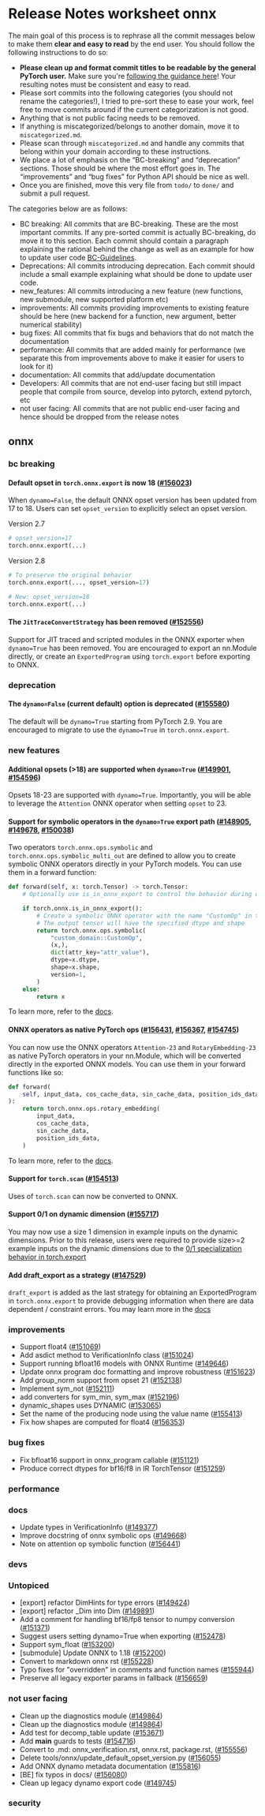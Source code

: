 
# Release Notes worksheet onnx

The main goal of this process is to rephrase all the commit messages below to make them **clear and easy to read** by the end user. You should follow the following instructions to do so:

* **Please clean up and format commit titles to be readable by the general PyTorch user.** Make sure you're [following the guidance here](https://docs.google.com/document/d/14OmgGBr1w6gl1VO47GGGdwrIaUNr92DFhQbY_NEk8mQ/edit)! Your resulting notes must be consistent and easy to read.
* Please sort commits into the following categories (you should not rename the categories!), I tried to pre-sort these to ease your work, feel free to move commits around if the current categorization is not good.
* Anything that is not public facing needs to be removed.
* If anything is miscategorized/belongs to another domain, move it to `miscategorized.md`.
* Please scan through `miscategorized.md` and handle any commits that belong within your domain according to these instructions.
* We place a lot of emphasis on the “BC-breaking” and “deprecation” sections. Those should be where the most effort goes in. The “improvements” and “bug fixes” for Python API should be nice as well.
* Once you are finished, move this very file from `todo/` to `done/` and submit a pull request.

The categories below are as follows:

* BC breaking: All commits that are BC-breaking. These are the most important commits. If any pre-sorted commit is actually BC-breaking, do move it to this section. Each commit should contain a paragraph explaining the rational behind the change as well as an example for how to update user code [BC-Guidelines](https://docs.google.com/document/d/14OmgGBr1w6gl1VO47GGGdwrIaUNr92DFhQbY_NEk8mQ/edit#heading=h.a9htwgvvec1m).
* Deprecations: All commits introducing deprecation. Each commit should include a small example explaining what should be done to update user code.
* new_features: All commits introducing a new feature (new functions, new submodule, new supported platform etc)
* improvements: All commits providing improvements to existing feature should be here (new backend for a function, new argument, better numerical stability)
* bug fixes: All commits that fix bugs and behaviors that do not match the documentation
* performance: All commits that are added mainly for performance (we separate this from improvements above to make it easier for users to look for it)
* documentation: All commits that add/update documentation
* Developers: All commits that are not end-user facing but still impact people that compile from source, develop into pytorch, extend pytorch, etc
* not user facing: All commits that are not public end-user facing and hence should be dropped from the release notes

## onnx
### bc breaking

#### Default opset in `torch.onnx.export` is now 18 ([#156023](https://github.com/pytorch/pytorch/pull/156023))

When `dynamo=False`, the default ONNX opset version has been updated from 17 to 18. Users can set `opset_version` to explicitly select an opset version.

Version 2.7

```py
# opset_version=17
torch.onnx.export(...)
```

Version 2.8

```py
# To preserve the original behavior
torch.onnx.export(..., opset_version=17)

# New: opset_version=18
torch.onnx.export(...)
```

#### The `JitTraceConvertStrategy` has been removed ([#152556](https://github.com/pytorch/pytorch/pull/152556))

Support for JIT traced and scripted modules in the ONNX exporter when `dynamo=True` has been removed. You are encouraged to export an nn.Module directly, or create an `ExportedProgram` using `torch.export` before exporting to ONNX.

### deprecation

#### The `dynamo=False` (current default) option is deprecated ([#155580](https://github.com/pytorch/pytorch/pull/155580))

The default will be `dynamo=True` starting from PyTorch 2.9. You are encouraged to migrate to use the `dynamo=True` in `torch.onnx.export`.

### new features

#### Additional opsets (>18) are supported when `dynamo=True` ([#149901](https://github.com/pytorch/pytorch/pull/149901), [#154596](https://github.com/pytorch/pytorch/pull/154596))

Opsets 18-23 are supported with `dynamo=True`. Importantly, you will be able to leverage the `Attention` ONNX operator when setting `opset` to 23.

#### Support for symbolic operators in the `dynamo=True` export path ([#148905](https://github.com/pytorch/pytorch/pull/148905), [#149678](https://github.com/pytorch/pytorch/pull/149678), [#150038](https://github.com/pytorch/pytorch/pull/150038))

Two operators `torch.onnx.ops.symbolic` and `torch.onnx.ops.symbolic_multi_out` are defined to allow you to create symbolic ONNX operators directly in your PyTorch models. You can use them in a forward function:

```py
def forward(self, x: torch.Tensor) -> torch.Tensor:
    # Optionally use is_in_onnx_export to control the behavior during onnx export

    if torch.onnx.is_in_onnx_export():
        # Create a symbolic ONNX operator with the name "CustomOp" in the "custom_domain" domain.
        # The output tensor will have the specified dtype and shape
        return torch.onnx.ops.symbolic(
            "custom_domain::CustomOp",
            (x,),
            dict(attr_key="attr_value"),
            dtype=x.dtype,
            shape=x.shape,
            version=1,
        )
    else:
        return x
```

To learn more, refer to the [docs](https://docs.pytorch.org/docs/main/onnx_ops.html#symbolic-operators).

#### ONNX operators as native PyTorch ops ([#156431](https://github.com/pytorch/pytorch/pull/156431), [#156367](https://github.com/pytorch/pytorch/pull/156367), [#154745](https://github.com/pytorch/pytorch/pull/154745))

You can now use the ONNX operators `Attention-23` and `RotaryEmbedding-23` as native PyTorch operators in your nn.Module, which will be converted directly in the exported ONNX models. You can use them in your forward functions like so:

```py
def forward(
    self, input_data, cos_cache_data, sin_cache_data, position_ids_data
):
    return torch.onnx.ops.rotary_embedding(
        input_data,
        cos_cache_data,
        sin_cache_data,
        position_ids_data,
    )
```

To learn more, refer to the [docs](https://docs.pytorch.org/docs/main/onnx_ops.html#onnx-operators).

#### Support for `torch.scan` ([#154513](https://github.com/pytorch/pytorch/pull/154513))

Uses of `torch.scan` can now be converted to ONNX.

#### Support 0/1 on dynamic dimension ([#155717](https://github.com/pytorch/pytorch/pull/155717))

You may now use a size 1 dimension in example inputs on the dynamic dimensions. Prior to this release, users were required to provide size>=2 example inputs on the dynamic dimensions due to the [0/1 specialization behavior in torch.export](https://docs.google.com/document/d/16VPOa3d-Liikf48teAOmxLc92rgvJdfosIy-yoT38Io)

#### Add draft_export as a strategy ([#147529](https://github.com/pytorch/pytorch/pull/147529))

`draft_export` is added as the last strategy for obtaining an ExportedProgram in `torch.onnx.export` to provide debugging information when there are data dependent / constraint errors. You may learn more in the [docs](https://docs.pytorch.org/docs/main/draft_export.html)

### improvements

- Support float4 ([#151069](https://github.com/pytorch/pytorch/pull/151069))
- Add asdict method to VerificationInfo class ([#151024](https://github.com/pytorch/pytorch/pull/151024))
- Support running bfloat16 models with ONNX Runtime ([#149646](https://github.com/pytorch/pytorch/pull/149646))
- Update onnx program doc formatting and improve robustness ([#151623](https://github.com/pytorch/pytorch/pull/151623))
- Add group_norm support from opset 21 ([#152138](https://github.com/pytorch/pytorch/pull/152138))
- Implement sym_not ([#152111](https://github.com/pytorch/pytorch/pull/152111))
- add converters for sym_min, sym_max ([#152196](https://github.com/pytorch/pytorch/pull/152196))
- dynamic_shapes uses DYNAMIC ([#153065](https://github.com/pytorch/pytorch/pull/153065))
- Set the name of the producing node using the value name ([#155413](https://github.com/pytorch/pytorch/pull/155413))
- Fix how shapes are computed for float4 ([#156353](https://github.com/pytorch/pytorch/pull/156353))
### bug fixes
- Fix bfloat16 support in onnx_program callable ([#151121](https://github.com/pytorch/pytorch/pull/151121))
- Produce correct dtypes for bf16/f8 in IR TorchTensor ([#151259](https://github.com/pytorch/pytorch/pull/151259))
### performance
### docs
- Update types in VerificationInfo ([#149377](https://github.com/pytorch/pytorch/pull/149377))
- Improve docstring of onnx symbolic ops ([#149668](https://github.com/pytorch/pytorch/pull/149668))
- Note on attention op symbolic function ([#156441](https://github.com/pytorch/pytorch/pull/156441))
### devs
### Untopiced
- [export] refactor DimHints for type errors ([#149424](https://github.com/pytorch/pytorch/pull/149424))
- [export] refactor _Dim into Dim ([#149891](https://github.com/pytorch/pytorch/pull/149891))
- Add a comment for handling bf16/fp8 tensor to numpy conversion ([#151371](https://github.com/pytorch/pytorch/pull/151371))
- Suggest users setting dynamo=True when exporting ([#152478](https://github.com/pytorch/pytorch/pull/152478))
- Support sym_float ([#153200](https://github.com/pytorch/pytorch/pull/153200))
- [submodule] Update ONNX to 1.18 ([#152200](https://github.com/pytorch/pytorch/pull/152200))
- Convert to markdown onnx rst ([#155228](https://github.com/pytorch/pytorch/pull/155228))
- Typo fixes for "overridden" in comments and function names ([#155944](https://github.com/pytorch/pytorch/pull/155944))
- Preserve all legacy exporter params in fallback ([#156659](https://github.com/pytorch/pytorch/pull/156659))
### not user facing
- Clean up the diagnostics module ([#149864](https://github.com/pytorch/pytorch/pull/149864))
- Clean up the diagnostics module ([#149864](https://github.com/pytorch/pytorch/pull/149864))
- Add test for decomp_table update ([#153671](https://github.com/pytorch/pytorch/pull/153671))
- Add __main__ guards to tests ([#154716](https://github.com/pytorch/pytorch/pull/154716))
- Convert to .md: onnx_verification.rst, onnx.rst, package.rst, ([#155556](https://github.com/pytorch/pytorch/pull/155556))
- Delete tools/onnx/update_default_opset_version.py ([#156055](https://github.com/pytorch/pytorch/pull/156055))
- Add ONNX dynamo metadata documentation ([#155816](https://github.com/pytorch/pytorch/pull/155816))
- [BE] fix typos in docs/ ([#156080](https://github.com/pytorch/pytorch/pull/156080))
- Clean up legacy dynamo export code ([#149745](https://github.com/pytorch/pytorch/pull/149745))
### security
